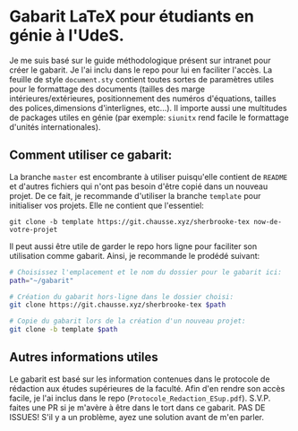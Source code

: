 Gabarit LaTeX pour étudiants en génie à l'UdeS.
===============================================

Je me suis basé sur le guide méthodologique présent sur intranet pour créer le
gabarit. Je l'ai inclu dans le repo pour lui en faciliter l'accès. La feuille
de style `document.sty` contient toutes sortes de paramètres utiles pour le
formattage des documents (tailles des marge intérieures/extérieures,
positionnement des numéros d'équations, tailles des polices,dimensions
d'interlignes, etc...). Il importe aussi une multitudes de packages utiles en
génie (par exemple: `siunitx` rend facile le formattage d'unités
internationales).

Comment utiliser ce gabarit:
----------------------------

La branche `master` est encombrante à utiliser puisqu'elle contient de `README`
et d'autres fichiers qui n'ont pas besoin d'être copié dans un nouveau projet.
De ce fait, je recommande d'utiliser la branche `template` pour initialiser vos
projets. Elle ne contient que l'essentiel:

```
git clone -b template https://git.chausse.xyz/sherbrooke-tex now-de-votre-projet
```

Il peut aussi être utile de garder le repo hors ligne pour faciliter son
utilisation comme gabarit. Ainsi, je recommande le prodédé suivant:

```sh
# Choisissez l'emplacement et le nom du dossier pour le gabarit ici:
path="~/gabarit"

# Création du gabarit hors-ligne dans le dossier choisi:
git clone https://git.chausse.xyz/sherbrooke-tex $path

# Copie du gabarit lors de la création d'un nouveau projet:
git clone -b template $path
```

Autres informations utiles
--------------------------

Le gabarit est basé sur les information contenues dans le protocole de
rédaction aux études supérieures de la faculté. Afin d'en rendre son accès
facile, je l'ai inclus dans le repo (`Protocole_Redaction_ESup.pdf`). S.V.P.
faites une PR si je m'avère à être dans le tort dans ce gabarit. PAS DE ISSUES!
S'il y a un problème, ayez une solution avant de m'en parler.
